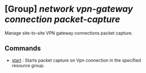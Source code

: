 # [Group] _network vpn-gateway connection packet-capture_

Manage site-to-site VPN gateway connections packet capture.

## Commands

- [start](/Commands/network/vpn-gateway/connection/packet-capture/_start.md)
: Starts packet capture on Vpn connection in the specified resource group.
